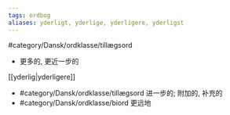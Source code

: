 ```yaml
---
tags: ordbog
aliases: yderligt, yderlige, yderligere, yderligst
---
```

#category/Dansk/ordklasse/tillægsord 
- 更多的, 更近一步的

[[yderlig|yderligere]]
- #category/Dansk/ordklasse/tillægsord 进一步的; 附加的, 补充的
- #category/Dansk/ordklasse/biord 更远地

